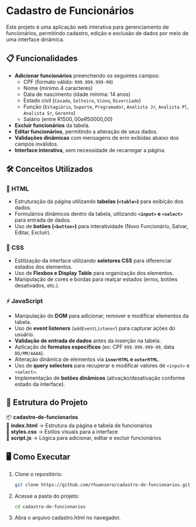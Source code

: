 # Cadastro de Funcionários

Este projeto é uma aplicação web interativa para gerenciamento de funcionários, permitindo cadastro, edição e exclusão de dados por meio de uma interface dinâmica.

## 📋 Funcionalidades

- **Adicionar funcionários** preenchendo os seguintes campos:
  - CPF (formato válido: `999.999.999-99`)
  - Nome (mínimo 4 caracteres)
  - Data de nascimento (idade mínima: 14 anos)
  - Estado civil (`Casado`, `Solteiro`, `Viúvo`, `Divorciado`)
  - Função (`Estagiário`, `Suporte`, `Programador`, `Analista Jr`, `Analista Pl`, `Analista Sr`, `Gerente`)
  - Salário (entre R$1500,00 e R$50000,00)
- **Excluir funcionários** da tabela.
- **Editar funcionários**, permitindo a alteração de seus dados.
- **Validações dinâmicas** com mensagens de erro exibidas abaixo dos campos inválidos.
- **Interface interativa**, sem necessidade de recarregar a página.

## 🛠️ Conceitos Utilizados

### 🔹 HTML
- Estruturação da página utilizando **tabelas (`<table>`)** para exibição dos dados.
- Formulários dinâmicos dentro da tabela, utilizando **`<input>` e `<select>`** para entrada de dados.
- Uso de **botões (`<button>`)** para interatividade (Novo Funcionário, Salvar, Editar, Excluir).

### 🎨 CSS
- Estilização da interface utilizando **seletores CSS** para diferenciar estados dos elementos.
- Uso de **Flexbox e Display Table** para organização dos elementos.
- Manipulação de cores e bordas para realçar estados (erros, botões desativados, etc.).

### ⚡ JavaScript
- Manipulação do **DOM** para adicionar, remover e modificar elementos da tabela.
- Uso de **event listeners** (`addEventListener`) para capturar ações do usuário.
- **Validação de entrada de dados** antes da inserção na tabela.
- Aplicação de **formatos específicos** (ex: CPF `999.999.999-99`, data `DD/MM/AAAA`).
- Alteração dinâmica de elementos via **`innerHTML` e `outerHTML`**.
- Uso de **query selectors** para recuperar e modificar valores de `<input>` e `<select>`.
- Implementação de **botões dinâmicos** (ativação/desativação conforme estado da interface).

## 📂 Estrutura do Projeto

📦 **cadastro-de-funcionarios**  
📜 **index.html** → Estrutura da página e tabela de funcionários  
📜 **styles.css** → Estilos visuais para a interface  
📜 **script.js** → Lógica para adicionar, editar e excluir funcionários  

## 🖥️ Como Executar

1. Clone o repositório:  
   ```sh
   git clone https://github.com/rhuanzero/cadastro-de-funcionarios.git

2. Acesse a pasta do projeto:
    ```sh
    cd cadastro-de-funcionarios
3. Abra o arquivo cadastro.html no navegador.


